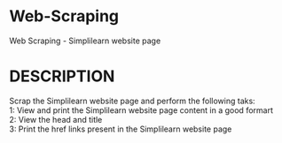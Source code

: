 # Web-Scraping
Web Scraping - Simplilearn website page
# DESCRIPTION 
Scrap the Simplilearn website page and perform the following taks:<br>
1: View and print the Simplilearn website page content in a good formart<br>
2: View the head and title<br>
3: Print the href links present in the Simplilearn website page
